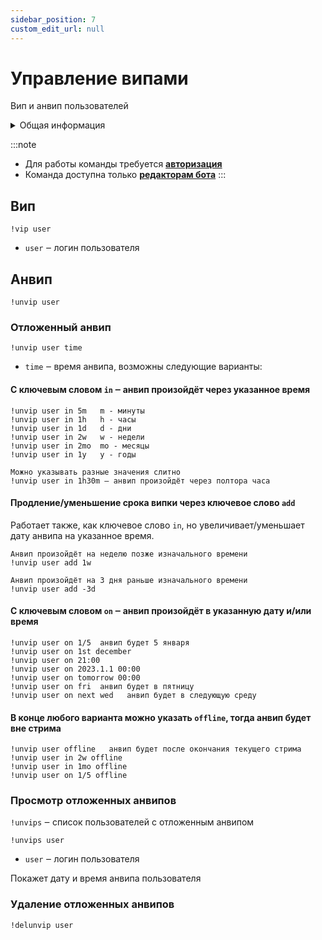 ```yaml
---
sidebar_position: 7
custom_edit_url: null
---
```


# Управление випами

Вип и анвип пользователей

<details>
  <summary>Общая информация</summary>
  <ul>
    <li><b>Название:</b> vip</li>
    <li><b>Элиасы:</b> unvip, unvips, delunvip</li>
    <li><b>Кулдаун:</b> общий 3 секунды</li>
    <li><a href="https://github.com/Relanit/ModBoty/blob/master/ModBoty/cogs/vips.py"><b>Исходный код</b></a></li>
  </ul>
</details>

:::note
- Для работы команды требуется **[авторизация](../auth.md)**
- Команда доступна только **[редакторам бота](./editors.md)**
:::

## Вип
`!vip user`
- `user` ‒ логин пользователя

## Анвип

`!unvip user`

### Отложенный анвип

`!unvip user time`
- `time` ‒ время анвипа, возможны следующие варианты:

#### С ключевым словом `in` ‒ анвип произойдёт через указанное время

    !unvip user in 5m   m - минуты
    !unvip user in 1h   h - часы
    !unvip user in 1d   d - дни
    !unvip user in 2w   w - недели
    !unvip user in 2mo  mo - месяцы
    !unvip user in 1y   y - годы

    Можно указывать разные значения слитно
    !unvip user in 1h30m ‒ анвип произойдёт через полтора часа

#### Продление/уменьшение срока випки через ключевое слово `add`

Работает также, как ключевое слово `in`, но увеличивает/уменьшает дату анвипа на указанное время.

    Анвип произойдёт на неделю позже изначального времени
    !unvip user add 1w

    Анвип произойдёт на 3 дня раньше изначального времени
    !unvip user add -3d

#### С ключевым словом `on` ‒ анвип произойдёт в указанную дату и/или время

    !unvip user on 1/5  анвип будет 5 января
    !unvip user on 1st december
    !unvip user on 21:00
    !unvip user on 2023.1.1 00:00
    !unvip user on tomorrow 00:00
    !unvip user on fri  анвип будет в пятницу
    !unvip user on next wed   анвип будет в следующую среду

#### В конце любого варианта можно указать `offline`, тогда анвип будет вне стрима

    !unvip user offline   анвип будет после окончания текущего стрима
    !unvip user in 2w offline
    !unvip user in 1mo offline
    !unvip user on 1/5 offline


### Просмотр отложенных анвипов

`!unvips` ‒ cписок пользователей с отложенным анвипом

`!unvips user`
- `user` ‒ логин пользователя

Покажет дату и время анвипа пользователя

### Удаление отложенных анвипов

`!delunvip user`